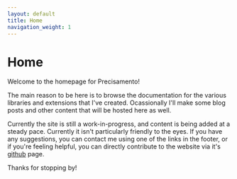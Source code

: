 ```yaml
---
layout: default
title: Home
navigation_weight: 1
---
```


# Home

Welcome to the homepage for Precisamento!

The main reason to be here is to browse the documentation for the various libraries and extensions that I've created. Ocassionally I'll make some blog posts and other content that will be hosted here as well.

Currently the site is still a work-in-progress, and content is being added at a steady pace. Currently it isn't particularly friendly to the eyes. If you have any suggestions, you can contact me using one of the links in the footer, or if you're feeling helpful, you can directly contribute to the website via it's [github](https://github.com/Precisamento/Precisamento.github.io) page.

Thanks for stopping by!